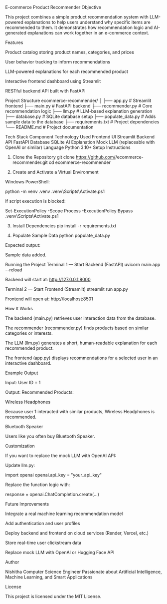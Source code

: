 E-commerce Product Recommender
Objective

This project combines a simple product recommendation system with LLM-powered explanations to help users understand why specific items are recommended to them.
It demonstrates how recommendation logic and AI-generated explanations can work together in an e-commerce context.

Features

Product catalog storing product names, categories, and prices

User behavior tracking to inform recommendations

LLM-powered explanations for each recommended product

Interactive frontend dashboard using Streamlit

RESTful backend API built with FastAPI

Project Structure
ecommerce-recommender/
│
├── app.py                 # Streamlit frontend
├── main.py                # FastAPI backend
├── recommender.py         # Core recommendation logic
├── llm.py                 # LLM-based explanation generation
├── database.py            # SQLite database setup
├── populate_data.py       # Adds sample data to the database
├── requirements.txt       # Project dependencies
└── README.md              # Project documentation

Tech Stack
Component	Technology Used
Frontend UI	Streamlit
Backend API	FastAPI
Database	SQLite
AI Explanation	Mock LLM (replaceable with OpenAI or similar)
Language	Python 3.10+
Setup Instructions
1. Clone the Repository
git clone https://github.com/<your-username>/ecommerce-recommender.git
cd ecommerce-recommender

2. Create and Activate a Virtual Environment

Windows PowerShell:

python -m venv .venv
.venv\Scripts\Activate.ps1


If script execution is blocked:

Set-ExecutionPolicy -Scope Process -ExecutionPolicy Bypass
.venv\Scripts\Activate.ps1

3. Install Dependencies
pip install -r requirements.txt

4. Populate Sample Data
python populate_data.py


Expected output:

Sample data added.

Running the Project
Terminal 1 — Start Backend (FastAPI)
uvicorn main:app --reload


Backend will start at:
http://127.0.0.1:8000

Terminal 2 — Start Frontend (Streamlit)
streamlit run app.py


Frontend will open at:
http://localhost:8501

How It Works

The backend (main.py) retrieves user interaction data from the database.

The recommender (recommender.py) finds products based on similar categories or interests.

The LLM (llm.py) generates a short, human-readable explanation for each recommended product.

The frontend (app.py) displays recommendations for a selected user in an interactive dashboard.

Example Output

Input:
User ID = 1

Output:
Recommended Products:

Wireless Headphones

Because user 1 interacted with similar products, Wireless Headphones is recommended.

Bluetooth Speaker

Users like you often buy Bluetooth Speaker.

Customization

If you want to replace the mock LLM with OpenAI API:

Update llm.py:

import openai
openai.api_key = "your_api_key"


Replace the function logic with:

response = openai.ChatCompletion.create(...)

Future Improvements

Integrate a real machine learning recommendation model

Add authentication and user profiles

Deploy backend and frontend on cloud services (Render, Vercel, etc.)

Store real-time user clickstream data

Replace mock LLM with OpenAI or Hugging Face API

Author

Nishitha
Computer Science Engineer
Passionate about Artificial Intelligence, Machine Learning, and Smart Applications

License

This project is licensed under the MIT License.